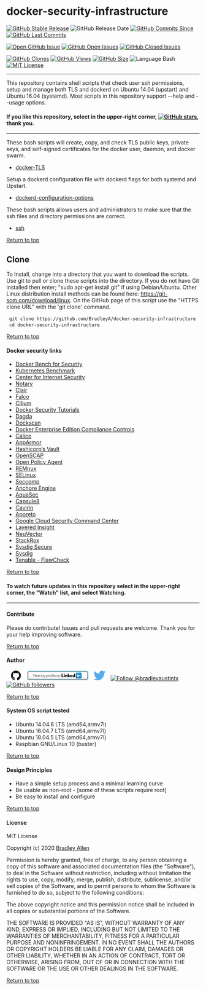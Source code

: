 # docker-security-infrastructure
[![GitHub Stable Release](https://img.shields.io/badge/Release-4.1-blue.svg)](https://github.com/BradleyA/docker-security-infrastructure/releases/tag/4.1)
![GitHub Release Date](https://img.shields.io/github/release-date/BradleyA/docker-security-infrastructure?color=blue)
[![GitHub Commits Since](https://img.shields.io/github/commits-since/BradleyA/docker-security-infrastructure/4.1?color=orange)](https://github.com/BradleyA/docker-security-infrastructure/commits/)
[![GitHub Last Commits](https://img.shields.io/github/last-commit/BradleyA/docker-security-infrastructure.svg)](https://github.com/BradleyA/docker-security-infrastructure/commits/)

[![Open GitHub Issue](https://img.shields.io/badge/Open-Incident-brightgreen.svg)](https://github.com/BradleyA/docker-security-infrastructure/issues/new/choose)
[![GitHub Open Issues](https://img.shields.io/github/issues/BradleyA/docker-security-infrastructure?color=purple)](https://github.com/BradleyA/docker-security-infrastructure/issues?q=is%3Aopen+is%3Aissue)
[![GitHub Closed Issues](https://img.shields.io/github/issues-closed/BradleyA/docker-security-infrastructure?color=purple)](https://github.com/BradleyA/docker-security-infrastructure/issues?q=is%3Aclosed+is%3Aissue)

[<img alt="GitHub Clones" src="https://img.shields.io/static/v1?label=Clones&message=421&color=blueviolet">](https://github.com/BradleyA/docker-security-infrastructure/blob/master/images/clone.table.md)
[<img alt="GitHub Views" src="https://img.shields.io/static/v1?label=Views&message=2452&color=blueviolet">](https://github.com/BradleyA/docker-security-infrastructure/blob/master/images/view.table.md)
[![GitHub Size](https://img.shields.io/github/repo-size/BradleyA/docker-security-infrastructure.svg)](https://github.com/BradleyA/docker-security-infrastructure/)
![Language Bash](https://img.shields.io/badge/%20Language-bash-blue.svg)
[![MIT License](http://img.shields.io/badge/License-MIT-blue.png)](LICENSE)

----

This repository contains shell scripts that check user ssh permissions, setup and manage both TLS and dockerd on Ubuntu 14.04 (upstart) and Ubuntu 16.04 (systemd).  Most scripts in this repository support --help and --usage options.
  
#### If you like this repository, select in the upper-right corner, [![GitHub stars](https://img.shields.io/github/stars/BradleyA/docker-security-infrastructure.svg?style=social&label=Star&maxAge=2592000)](https://GitHub.com/BradleyA/docker-security-infrastructure/stargazers/), thank you.

----

These bash scripts will create, copy, and check TLS public keys, private keys, and self-signed certificates for the docker user, daemon, and docker swarm. 
 * [docker-TLS](https://github.com/BradleyA/docker-security-infrastructure/tree/master/docker-TLS)
 
Setup a dockerd configuration file with dockerd flags for both systemd and Upstart.
 
 * [dockerd-configuration-options](https://github.com/BradleyA/docker-security-infrastructure/tree/master/dockerd-configuration-options)

These bash scripts allows users and administrators to make sure that the ssh files and directory permissions are correct.

 * [ssh](https://github.com/BradleyA/docker-security-infrastructure/tree/master/ssh)
 
[Return to top](https://github.com/BradleyA/docker-security-infrastructure/blob/master/README.md#docker-security-infrastructure)

## Clone

To Install, change into a directory that you want to download the scripts. Use git to pull or clone these scripts into the directory. If you do not have Git installed then enter; "sudo apt-get install git" if using Debian/Ubuntu. Other Linux distribution install methods can be found here: https://git-scm.com/download/linux. On the GitHub page of this script use the "HTTPS clone URL" with the 'git clone' command.

     git clone https://github.com/BradleyA/docker-security-infrastructure
     cd docker-security-infrastructure

[Return to top](https://github.com/BradleyA/docker-security-infrastructure/blob/master/README.md#docker-security-infrastructure)

#### Docker security links
 * [Docker Bench for Security](https://github.com/docker/docker-bench-security)
 * [Kubernetes Benchmark](https://github.com/aquasecurity/kube-bench)
 * [Center for Internet Security](https://www.cisecurity.org/)
 * [Notary](https://github.com/theupdateframework/notary)
 * [Clair](https://github.com/coreos/clair)
 * [Falco](https://sysdig.com/opensource/falco/)
 * [Cilium](https://github.com/cilium/cilium)
 * [Docker Security Tutorials](https://github.com/docker/labs/blob/master/security/README.md)
 * [Dagda](https://github.com/eliasgranderubio/dagda)
 * [Dockscan](https://github.com/kost/dockscan)
 * [Docker Enterprise Edition Compliance Controls](https://github.com/docker/compliance)
 * [Calico](https://www.projectcalico.org/)
 * [AppArmor](https://gitlab.com/apparmor/apparmor/wikis/home/)
 * [Hashicorp’s Vault](https://www.vaultproject.io/)
 * [OpenSCAP](https://www.open-scap.org/)
 * [Open Policy Agent](https://www.openpolicyagent.org/)
 * [REMnux](https://remnux.org/)
 * [SELinux](https://selinuxproject.org/page/Main_Page)
 * [Seccomp](https://www.kernel.org/doc/Documentation/prctl/seccomp_filter.txt)
 * [Anchore Engine](https://github.com/anchore/anchore-engine)
 * [AquaSec](https://www.aquasec.com/)
 * [Capsule8](https://capsule8.com/)
 * [Cavirin](https://cavirin.com/)
 * [Aporeto](https://www.aporeto.com/)
 * [Google Cloud Security Command Center](https://cloud.google.com/security-command-center/)
 * [Layered Insight](https://layeredinsight.com/)
 * [NeuVector](https://neuvector.com/)
 * [StackRox](https://www.stackrox.com/)
 * [Sysdig Secure](https://sysdig.com/products/secure/)
 * [Sysdig](https://sysdig.com/)
 * [Tenable - FlawCheck](https://www.tenable.com/products/tenable-io/container-security)

[Return to top](https://github.com/BradleyA/docker-security-infrastructure/blob/master/README.md#docker-security-infrastructure)

#### To watch future updates in this repository select in the upper-right corner, the "Watch" list, and select Watching.

----

#### Contribute
Please do contribute!  Issues and pull requests are welcome.  Thank you for your help improving software.

[Return to top](https://github.com/BradleyA/docker-security-infrastructure/blob/master/README.md#docker-security-infrastructure)

#### Author
[<img id="github" src="images/github.png" width="50" a="https://github.com/BradleyA/">](https://github.com/BradleyA/)    [<img src="images/linkedin.png" style="max-width:100%;" >](https://www.linkedin.com/in/bradleyhallen) [<img id="twitter" src="images/twitter.png" width="50" a="twitter.com/bradleyaustintx/">](https://twitter.com/bradleyaustintx/)       <a href="https://twitter.com/intent/follow?screen_name=bradleyaustintx"> <img src="https://img.shields.io/twitter/follow/bradleyaustintx.svg?label=Follow%20@bradleyaustintx" alt="Follow @bradleyaustintx" />    </a>         [![GitHub followers](https://img.shields.io/github/followers/BradleyA.svg?style=social&label=Follow&maxAge=2592000)](https://github.com/BradleyA?tab=followers)

[Return to top](https://github.com/BradleyA/docker-security-infrastructure/blob/master/README.md#docker-security-infrastructure)

#### System OS script tested
 * Ubuntu 14.04.6 LTS (amd64,armv7l)
 * Ubuntu 16.04.7 LTS (amd64,armv7l)
 * Ubuntu 18.04.5 LTS (amd64,armv7l)
 * Raspbian GNU/Linux 10 (buster)

[Return to top](https://github.com/BradleyA/docker-security-infrastructure/blob/master/README.md#docker-security-infrastructure)

#### Design Principles
 * Have a simple setup process and a minimal learning curve
 * Be usable as non-root - [some of these scripts require root]
 * Be easy to install and configure
 
[Return to top](https://github.com/BradleyA/docker-security-infrastructure/blob/master/README.md#docker-security-infrastructure)

#### License
MIT License

Copyright (c) 2020  [Bradley Allen](https://www.linkedin.com/in/bradleyhallen)

Permission is hereby granted, free of charge, to any person obtaining a copy of this software and associated documentation files (the "Software"), to deal in the Software without restriction, including without limitation the rights to use, copy, modify, merge, publish, distribute, sublicense, and/or sell copies of the Software, and to permit persons to whom the Software is furnished to do so, subject to the following conditions:

The above copyright notice and this permission notice shall be included in all copies or substantial portions of the Software.

THE SOFTWARE IS PROVIDED "AS IS", WITHOUT WARRANTY OF ANY KIND, EXPRESS OR IMPLIED, INCLUDING BUT NOT LIMITED TO THE WARRANTIES OF MERCHANTABILITY, FITNESS FOR A PARTICULAR PURPOSE AND NONINFRINGEMENT. IN NO EVENT SHALL THE AUTHORS OR COPYRIGHT HOLDERS BE LIABLE FOR ANY CLAIM, DAMAGES OR OTHER LIABILITY, WHETHER IN AN ACTION OF CONTRACT, TORT OR OTHERWISE, ARISING FROM, OUT OF OR IN CONNECTION WITH THE SOFTWARE OR THE USE OR OTHER DEALINGS IN THE SOFTWARE.

[Return to top](https://github.com/BradleyA/docker-security-infrastructure/blob/master/README.md#docker-security-infrastructure)
